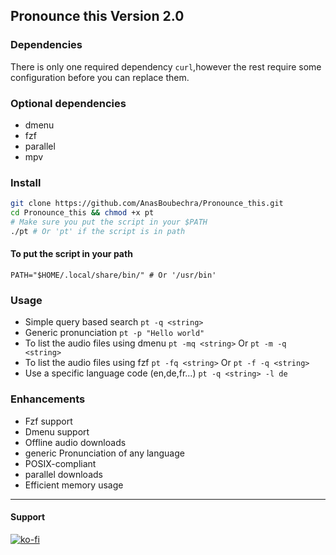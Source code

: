 ## Pronounce this Version 2.0

### Dependencies
There is only one required dependency `curl`,however the rest require some
configuration before you can replace them.

### Optional dependencies
* dmenu
* fzf
* parallel 
* mpv 

### Install

```sh
git clone https://github.com/AnasBoubechra/Pronounce_this.git
cd Pronounce_this && chmod +x pt
# Make sure you put the script in your $PATH
./pt # Or 'pt' if the script is in path
```

#### To put the script in your path 
```
PATH="$HOME/.local/share/bin/" # Or '/usr/bin'
```
### Usage

* Simple query based search `pt -q <string>`
* Generic pronunciation `pt -p "Hello world"`
* To list the audio files using dmenu  `pt -mq <string>` Or `pt -m -q <string>`
* To list the audio files using fzf  `pt -fq <string>` Or `pt -f -q <string>`
* Use a specific language code (en,de,fr...) `pt -q <string> -l de`

### Enhancements

* Fzf support
* Dmenu support
* Offline audio downloads
* generic Pronunciation of any language
* POSIX-compliant 
* parallel downloads 
* Efficient memory usage
---


#### Support
[![ko-fi](https://ko-fi.com/img/githubbutton_sm.svg)](https://ko-fi.com/Q5Q2EA2RO)

